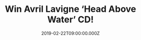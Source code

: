 ---
campaign-uuid: "c-fe2edbcf-c448-4b87-a7c7-45d9478e56c9"
type: "Competition"
category: "Music"
date: "2019-02-22T09:00:00.000Z"
end-date: "2019-03-22T23:59:00.000Z"
disable-form: false
is_promoted: false
has_entry_page: true
title: "Win Avril Lavigne ‘Head Above Water’ CD!"
competition-description: "<p>Over the course of Avril Lavigne’s sixth full-length\
  \ album, ‘Head Above Water’ , she holds nothing back and we have a copy of her brand\
  \ new album for you. She details each trial and tribulation from a perspective of\
  \ triumph and emerges stronger than ever before. You’re hearing the songstress as\
  \ she was always meant to sound. “This is me and my fight,” she affirms. “This album\
  \ tells my story.”</p>\n<p>Want to listen Avril new hits? Enter below for a chance\
  \ to win.</p>\n"
hero-header: "Win Avril Lavigne ‘Head Above Water’ CD!"
terms-confirmation: "N/A"
banner-img: "https://assets.expresslyapp.com/asset-5a44dbee-5ba7-4046-abac-b9969aae9694.jpg"
logo-left-href: "http://club.expressly.io"
logo-left-image: "https://assets.expresslyapp.com/asset-315436ef-b1c3-42e7-8177-ef09208f8019.jpg"
logo-left-title: "Expressly Club"
bg-image-hero: "https://assets.expresslyapp.com/asset-f304e136-430d-4812-b7db-edd045b4f0c3.jpg"
bg-image-first: "https://assets.expresslyapp.com/asset-37030d54-9bd1-4e40-8a50-4c8bb74ca7cf.jpg"
section1-content: "<p>That story seems unbelievable from afar. One difficult night\
  \ in particular while she fights for her life, a lyrical idea rushes through her\
  \ body. Those words comprise “Head Above Water.” In this headspace, she hit the\
  \ studio with a bevy of collaborators, including Stephan Moccio, Chris Baseford,\
  \ Johan Carlsson, Lauren Christy of The Matrix, Ryan Cabrera, Travis Clark, Bonnie\
  \ McKee, JR Rotem, Mitch Allan and more. </p>\n<p>If you are Avril Lavigne’s fan,\
  \ think no more and enter the draw to win her bran new album now! Good luck!</p>\n"
entry-title: "Win Avril Lavigne ‘Head Above Water’ CD!"
entry-content: "<p>Enter the draw to win Avril Lavigne ‘Head Above Water’ CD by entering\
  \ below before 23:59 on 22nd of March 2019.\n\_</p>\n"
has-winner: false
prize-description: "Avril Lavigne ‘Head Above Water’ CD."
special-conditions: "Multiple entries are allowed up to one every day.\r\nThis competition\
  \ is also available on: https://aaa.nme.com/competitions/\r\navril-lavigne-head-above-water-cd"
country-restrictions:
- "GB"
---